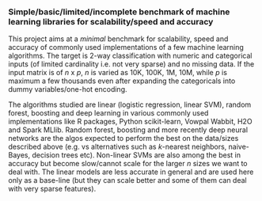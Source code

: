 
### Simple/basic/limited/incomplete benchmark of machine learning libraries for scalability/speed and accuracy

This project aims at a *minimal* benchmark for scalability, speed and accuracy of commonly used implementations
of a few machine learning algorithms. The target is 2-way classification with numeric and categorical inputs (of 
limited cardinality i.e. not very sparse) and no missing data. If the input matrix is of *n* x *p*, *n* is 
varied as 10K, 100K, 1M, 10M, while *p* is maximum a few thousands even after expanding the categoricals into dummy 
variables/one-hot encoding.

The algorithms studied are linear (logistic regression, linear SVM), random forest, boosting and deep learning in
various commonly used implementations like R packages, Python scikit-learn, Vowpal Wabbit, H2O and Spark MLlib.
Random forest, boosting and more recently deep neural networks are the algos expected to perform the best on the data/sizes
described above (e.g. vs alternatives such as *k*-nearest neighbors, naive-Bayes, decision trees etc). 
Non-linear SVMs are also among the best in accuracy but become slow/cannot scale for the larger *n*
sizes we want to deal with. The linear models are less accurate in general and are used here only 
as a base-line (but they can scale better and some of them can deal with very sparse features).


